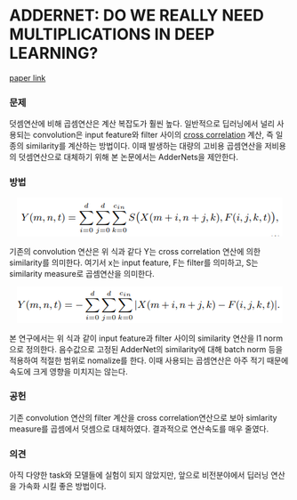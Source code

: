# ADDERNET: DO WE REALLY NEED MULTIPLICATIONS IN DEEP LEARNING?

[paper link](https://openaccess.thecvf.com/content_CVPR_2020/html/Chen_AdderNet_Do_We_Really_Need_Multiplications_in_Deep_Learning_CVPR_2020_paper.html)

### 문제

덧셈연산에 비해 곱셈연산은 계산 복잡도가 훨씬 높다. 일반적으로 딥러닝에서 널리 사용되는 convolution은 input feature와 filter 
사이의 [cross correlation](https://makeabilitylab.github.io/physcomp/signals/ComparingSignals/index.html) 계산, 즉 
일종의 similarity를 계산하는 방법이다.
이때 발생하는 대량의 고비용 곱셈연산을 저비용의 덧셈연산으로 대체하기 위해 본 논문에서는 AdderNets을 제안한다.

### 방법

<p align="center"><img src="../resource/chen2020addernet_1.PNG"></p>

기존의 convolution 연산은 위 식과 같다 Y는 cross correlation 연산에 의한 similarity를 의미한다.
여기서 x는 input feature, F는 filter를 의미하고, S는 similarity measure로 곱셈연산을 의미한다.

<p align="center"><img src="../resource/chen2020addernet_2.PNG"></p>

본 연구에서는 위 식과 같이 input feature과 filter 사이의 similarity 연산을 l1 norm으로 정의한다.
음수값으로 고정된 AdderNet의 similarity에 대해 batch norm 등을 적용하여 적절한 범위로 nomalize를 한다.
이때 사용되는 곱셈연산은 아주 적기 때문에 속도에 크게 영향을 미치지는 않는다.

### 공헌

기존 convolution 연산의 filter 계산을 cross correlation연산으로 보아 simlarity measure를 곱셈에서 덧셈으로 대체하였다. 결과적으로 연산속도를 매우 줄였다.

### 의견

아직 다양한 task와 모델들에 실험이 되지 않았지만, 앞으로 비전분야에서 딥러닝 연산을 가속화 시킬 좋은 방법이다.
